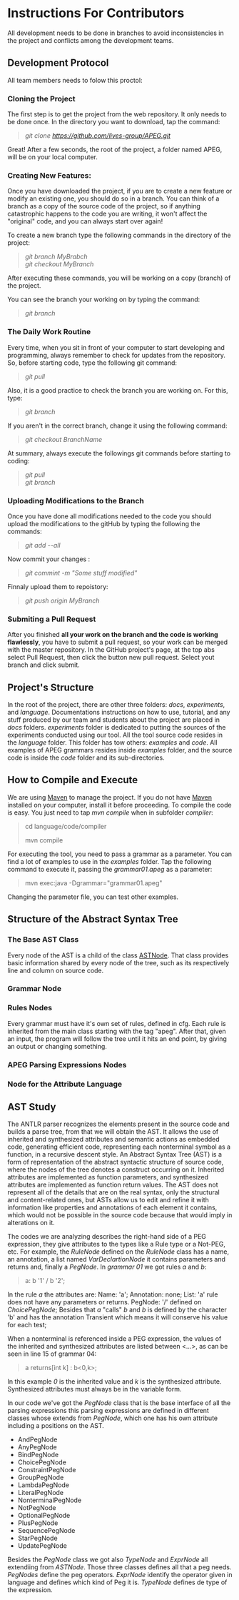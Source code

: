 # Instructions For Contributors

All development needs to be done in branches to avoid inconsistencies in the project and conflicts among the development teams.

## Development Protocol

All team members needs to folow this proctol: 

### Cloning the Project

The first step is to get the project from the web repository.
It only needs to be done once.
In the directory you want to download, tap the command:
> _git clone https://github.com/lives-group/APEG.git_

Great! After a few seconds, the root of the project, a folder named APEG,
will be on your local computer.

### Creating New Features:
Once you  have downloaded the project, if you are to create a new feature or modify an existing one,
you should do so in a branch.
You can think of a branch as a copy of the source code of the project, so if
anything catastrophic happens to the code you are writing, it won't affect the "original" code, and you can
always start over again! 

To create a new branch type the following commands in the directory of the project:

> _git branch MyBrabch_  
> _git checkout MyBranch_

After executing these commands, you will be working on a copy (branch) of the project. 

You can see the branch your working on by typing the command: 
> _git branch_

### The Daily Work Routine

Every time, when you sit in front of your computer to start developing and programming, always remember to check for updates from the repository.
So, before starting code, type the following git command:

> _git pull_

Also, it is a good practice to check the branch you are working on.
For this, type:

> _git branch_

If you aren't in the correct branch, change it using the following command:

> _git checkout BranchName_

At summary, always execute the followings git commands before starting to coding:

> _git pull_  
> _git branch_

### Uploading Modifications to the Branch
Once you have done all modifications needed to the code you should upload the modifications to the gitHub by typing the following the commands:

> _git add --all_

Now commit your changes :

> _git commint -m "Some stuff modified"_ 

Finnaly upload them to repoistory: 

> _git push origin MyBranch_


### Submiting a Pull Request

After you finished **all your work on the branch and the code is working flawlessly**, you have to submit
a pull request, so your work can be merged with the master repository. In the GitHub project's page, at the top 
abs select Pull Request, then click the button new pull request. Select yout branch and click submit.


## Project's Structure

In the root of the project, there are other three folders: _docs_, _experiments_,
and _language_.
Documentations instructions on how to use, tutorial, and any stuff produced by our team
and students about the project are placed in _docs_ folders.
_experiments_ folder is dedicated to putting the sources of the experiments conducted
using our tool.
All the tool source code resides in the _language_ folder.
This folder has tow others: _examples_ and _code_.
All examples of APEG grammars resides inside _examples_ folder, and the source code
is inside the _code_ folder and its sub-directories.

## How to Compile and Execute

We are using [Maven][Maven] to manage the project.
If you do not have [Maven][Maven] installed on your computer, install it before proceeding.
To compile the code is easy. You just need to tap _mvn compile_ when in subfolder _compiler_:
>cd language/code/compiler
>
>mvn compile

For executing the tool, you need to pass a grammar as a parameter.
You can find a lot of examples to use in the _examples_ folder.
Tap the following command to execute it, passing the _grammar01.apeg_ as a parameter:
>mvn exec:java -Dgrammar="grammar01.apeg"

Changing the parameter file, you can test other examples.  

[Maven]: http://maven.apache.org

## Structure of the Abstract Syntax Tree

### The Base AST Class

Every node of the AST is a child of the class [ASTNode](./../language/code/compiler/src/main/java/apeg/parse/ast/ASTNode.java).
That class provides basic information shared by every node of the tree, such as its respectively line and column on source code. 

### Grammar Node


### Rules Nodes

Every grammar must have it's own set of rules, defined in cfg.
Each rule is inherited from the main class starting with the tag "apeg".
After that, given an input, the program will follow the tree until it hits an end point, by giving an output or changing something.

### APEG Parsing Expressions Nodes


### Node for the Attribute Language

## AST Study

The ANTLR parser recognizes the elements present in the source code and builds a parse tree, from that we will obtain the AST. It allows the use of inherited and synthesized attributes and semantic actions as embedded code, generating efficient code, representing each nonterminal symbol as a function, in a recursive descent style. 
An Abstract Syntax Tree (AST) is a form of representation of the abstract syntactic structure of source code, where the nodes of the tree denotes a construct occurring on it. Inherited attributes are implemented as function parameters, and synthesized attributes are implemented as function return values.
The AST does not represent all of the details that are on the real syntax, only the structural and content-related ones, but ASTs allow us to edit and refine it with information like properties and annotations of each element it contains, which would not be possible in the source code because that would imply in alterations on it.


The codes we are analyzing describes the right-hand side of a PEG expression, they give attributes to the types like a Rule type or a Not-PEG, etc. 
For example, the _RuleNode_ defined on the _RuleNode_ class has a name, an annotation, a list named _VarDeclartionNode_ it contains parameters and returns and, finally a _PegNode_.
In _grammar 01_ we got rules _a_ and _b_:

> a: b '1' / b '2';

In the rule _a_ the attributes are:
Name: 'a';
Annotation: none;
List: 'a' rule does not have any parameters or returns.
PegNode: '/' defined on _ChoicePegNode_;
Besides that _a_ "calls" _b_ and _b_ is defined by the character 'b' and has the annotation Transient which means it will conserve his value for each test;

When a nonterminal is referenced inside a PEG expression, the values of the inherited and synthesized attributes are listed between <...>, as can be seen in line 15 of grammar 04:

> a returns[int k] : b<0,k>;

In this example _0_ is the inherited value and _k_ is the synthesized attribute. Synthesized attributes must always be in the variable form.

In our code we've got the _PegNode_ class that is the base interface of all the parsing expressions this parsing expressions are defined in different classes whose extends from _PegNode_, which one has his own attribute including a positions on the AST.
* AndPegNode
* AnyPegNode
* BindPegNode
* ChoicePegNode
* ConstraintPegNode
* GroupPegNode
* LambdaPegNode
* LiteralPegNode
* NonterminalPegNode
* NotPegNode
* OptionalPegNode
* PlusPegNode
* SequencePegNode
* StarPegNode
* UpdatePegNode

Besides the _PegNode_ class we got also _TypeNode_ and _ExprNode_ all extendiing from _ASTNode_. Those three classes defines all that a peg needs.
_PegNodes_ define the peg operators.
_ExprNode_ identify the operator given in language and defines which kind of Peg it is.
_TypeNode_ defines de type of the expression.
